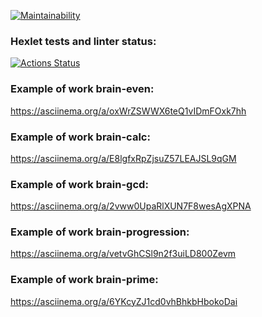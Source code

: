 [![Maintainability](https://api.codeclimate.com/v1/badges/294bfb2a6c6beaf193c4/maintainability)](https://codeclimate.com/github/alexander-kirov/frontend-project-44/maintainability)

### Hexlet tests and linter status:
[![Actions Status](https://github.com/alexander-kirov/frontend-project-44/actions/workflows/hexlet-check.yml/badge.svg)](https://github.com/alexander-kirov/frontend-project-44/actions)

### Example of work brain-even:
https://asciinema.org/a/oxWrZSWWX6teQ1vIDmFOxk7hh

### Example of work brain-calc:
https://asciinema.org/a/E8lgfxRpZjsuZ57LEAJSL9qGM

### Example of work brain-gcd:
https://asciinema.org/a/2vww0UpaRlXUN7F8wesAgXPNA

### Example of work brain-progression:
https://asciinema.org/a/vetvGhCSl9n2f3uiLD800Zevm

### Example of work brain-prime:
https://asciinema.org/a/6YKcyZJ1cd0vhBhkbHbokoDai
